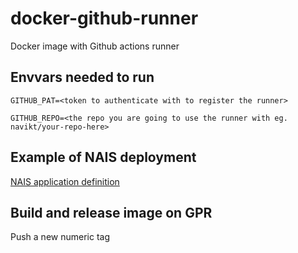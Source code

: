 # docker-github-runner

Docker image with Github actions runner

## Envvars needed to run
`GITHUB_PAT=<token to authenticate with to register the runner>`

`GITHUB_REPO=<the repo you are going to use the runner with eg. navikt/your-repo-here>`

## Example of NAIS deployment
[NAIS application definition](./self-hosted-runner-nais.yaml)

## Build and release image on GPR

Push a new numeric tag
